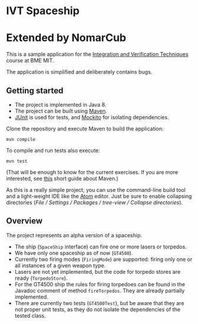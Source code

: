 # IVT Spaceship
# Extended by NomarCub

This is a sample application for the [Integration and Verification Techniques](http://www.mit.bme.hu/oktatas/targyak/vimiac04) course at BME MIT.

The application is simplified and deliberately contains bugs.

## Getting started

- The project is implemented in Java 8.
- The project can be built using [Maven](https://maven.apache.org/).
- [JUnit](http://junit.org/junit4/) is used for tests, and [Mockito](http://site.mockito.org/) for isolating dependencies.

Clone the repository and execute Maven to build the application:

```
mvn compile
```

To compile and run tests also execute:

```
mvn test
```

(That will be enough to know for the current exercises. If you are more interested, see [this](https://github.com/FTSRG/swsv-labs/wiki/0b-Build-tools) short guide about Maven.)

As this is a really simple project, you can use the command-line build tool and a light-weight IDE like the [Atom](https://atom.io/) editor. Just be sure to enable collapsing directories (_File / Settings / Packages / tree-view / Collapse directories_).

## Overview

The project represents an alpha version of a spaceship.

- The ship (`SpaceShip` interface) can fire one or more lasers or torpedos.
- We have only one spaceship as of now (`GT4500`).
- Currently two firing modes (`FiringMode`) are supported: firing only one or all instances of a given weapon type.
- Lasers are not yet implemented, but the code for torpedo stores are ready (`TorpedoStore`).
- For the GT4500 ship the rules for firing torpedoes can be found in the Javadoc comment of method `fireTorpedos`. They are already partially implemented.
- There are currently two tests (`GT4500Test`), but be aware that they are not proper unit tests, as they do not isolate the dependencies of the tested class.
